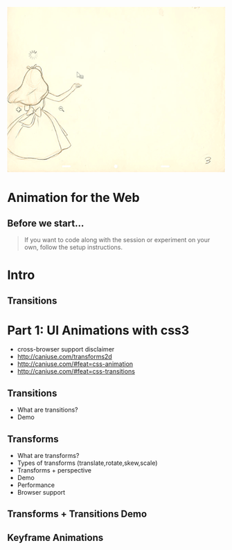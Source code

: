 ![animation for the web](https://github.com/jleonard/animation-for-the-web/raw/master/img/animation-for-the-web.gif)

Animation for the Web
=====================

## Before we start...
> If you want to code along with the session or experiment on your own, follow the setup instructions.

# Intro

## Transitions

# Part 1: UI Animations with css3  
* cross-browser support disclaimer
* http://caniuse.com/transforms2d
* http://caniuse.com/#feat=css-animation
* http://caniuse.com/#feat=css-transitions

## Transitions  
* What are transitions?
* Demo    

## Transforms  
* What are transforms? 
* Types of transforms (translate,rotate,skew,scale)
* Transforms + perspective
* Demo
* Performance
* Browser support

## Transforms + Transitions Demo

## Keyframe Animations
